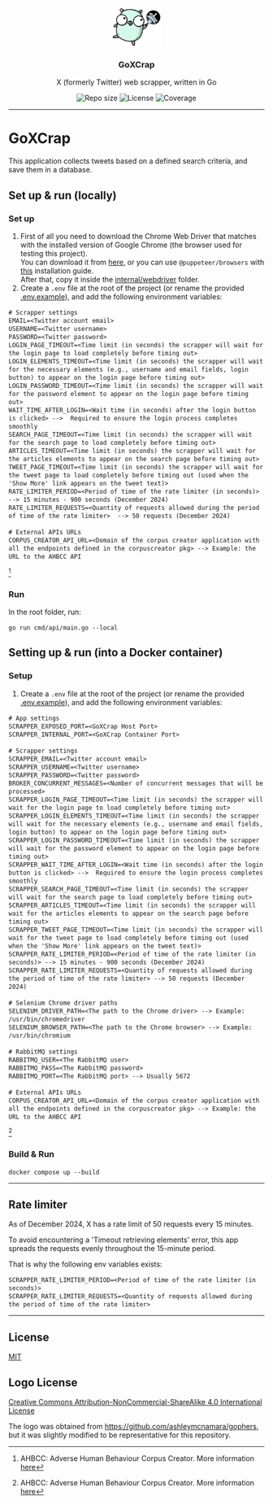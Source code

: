 <p align="center">
  <img src="media/goxcrap-logo.png" width="100" alt="Repository logo" />
</p>
<h3 align="center">GoXCrap</h3>
<p align="center">X (formerly Twitter) web scrapper, written in Go<p>
<p align="center">
    <img src="https://img.shields.io/github/repo-size/lhbelfanti/goxcrap?label=Repo%20size" alt="Repo size" />
    <img src="https://img.shields.io/github/license/lhbelfanti/goxcrap?label=License" alt="License" />
    <img src="https://codecov.io/gh/lhbelfanti/goxcrap/graph/badge.svg?token=69LLNMKXRU" alt="Coverage" />
</p>

---

# GoXCrap

This application collects tweets based on a defined search criteria, and save them in a database.

## Set up & run (locally)

### Set up

1. First of all you need to download the Chrome Web Driver that matches with the installed version of Google Chrome (the
   browser used for testing this project). </br>
   You can download it from [here](https://googlechromelabs.github.io/chrome-for-testing/), or you can
   use `@puppeteer/browsers` with [this](https://pptr.dev/browsers-api) installation guide. </br>
   After that, copy it inside the [internal/webdriver](./internal/webdriver) folder.
2. Create a `.env` file at the root of the project (or rename the provided [.env.example](.env.example)), and add the following environment variables:

```
# Scrapper settings
EMAIL=<Twitter account email>
USERNAME=<Twitter username>
PASSWORD=<Twitter password>
LOGIN_PAGE_TIMEOUT=<Time limit (in seconds) the scrapper will wait for the login page to load completely before timing out>
LOGIN_ELEMENTS_TIMEOUT=<Time limit (in seconds) the scrapper will wait for the necessary elements (e.g., username and email fields, login button) to appear on the login page before timing out>
LOGIN_PASSWORD_TIMEOUT=<Time limit (in seconds) the scrapper will wait for the password element to appear on the login page before timing out>
WAIT_TIME_AFTER_LOGIN=<Wait time (in seconds) after the login button is clicked> -->  Required to ensure the login process completes smoothly
SEARCH_PAGE_TIMEOUT=<Time limit (in seconds) the scrapper will wait for the search page to load completely before timing out>
ARTICLES_TIMEOUT=<Time limit (in seconds) the scrapper will wait for the articles elements to appear on the search page before timing out>
TWEET_PAGE_TIMEOUT=<Time limit (in seconds) the scrapper will wait for the tweet page to load completely before timing out (used when the 'Show More' link appears on the tweet text)>
RATE_LIMITER_PERIOD=<Period of time of the rate limiter (in seconds)> --> 15 minutes - 900 seconds (December 2024)
RATE_LIMITER_REQUESTS=<Quantity of requests allowed during the period of time of the rate limiter>  --> 50 requests (December 2024)

# External APIs URLs
CORPUS_CREATOR_API_URL=<Domain of the corpus creator application with all the endpoints defined in the corpuscreator pkg> --> Example: the URL to the AHBCC API
```
[^1]

[^1]: AHBCC: Adverse Human Behaviour Corpus Creator. More information [here](https://github.com/lhbelfanti/ahbcc)

### Run

In the root folder, run:

```
go run cmd/api/main.go --local
```

## Setting up & run (into a Docker container)

### Setup

1. Create a `.env` file at the root of the project (or rename the provided [.env.example](.env.example)), and add the following environment variables:

```
# App settings
SCRAPPER_EXPOSED_PORT=<GoXCrap Host Port>
SCRAPPER_INTERNAL_PORT=<GoXCrap Container Port>

# Scrapper settings
SCRAPPER_EMAIL=<Twitter account email>
SCRAPPER_USERNAME=<Twitter username>
SCRAPPER_PASSWORD=<Twitter password>
BROKER_CONCURRENT_MESSAGES=<Number of concurrent messages that will be processed>
SCRAPPER_LOGIN_PAGE_TIMEOUT=<Time limit (in seconds) the scrapper will wait for the login page to load completely before timing out>
SCRAPPER_LOGIN_ELEMENTS_TIMEOUT=<Time limit (in seconds) the scrapper will wait for the necessary elements (e.g., username and email fields, login button) to appear on the login page before timing out>
SCRAPPER_LOGIN_PASSWORD_TIMEOUT=<Time limit (in seconds) the scrapper will wait for the password element to appear on the login page before timing out>
SCRAPPER_WAIT_TIME_AFTER_LOGIN=<Wait time (in seconds) after the login button is clicked> -->  Required to ensure the login process completes smoothly
SCRAPPER_SEARCH_PAGE_TIMEOUT=<Time limit (in seconds) the scrapper will wait for the search page to load completely before timing out>
SCRAPPER_ARTICLES_TIMEOUT=<Time limit (in seconds) the scrapper will wait for the articles elements to appear on the search page before timing out>
SCRAPPER_TWEET_PAGE_TIMEOUT=<Time limit (in seconds) the scrapper will wait for the tweet page to load completely before timing out (used when the 'Show More' link appears on the tweet text)>
SCRAPPER_RATE_LIMITER_PERIOD=<Period of time of the rate limiter (in seconds)> --> 15 minutes - 900 seconds (December 2024)
SCRAPPER_RATE_LIMITER_REQUESTS=<Quantity of requests allowed during the period of time of the rate limiter> --> 50 requests (December 2024)

# Selenium Chrome driver paths
SELENIUM_DRIVER_PATH=<The path to the Chrome driver> --> Example: /usr/bin/chromedriver
SELENIUM_BROWSER_PATH=<The path to the Chrome browser> --> Example: /usr/bin/chromium

# RabbitMQ settings
RABBITMQ_USER=<The RabbitMQ user>
RABBITMQ_PASS=<The RabbitMQ password>
RABBITMQ_PORT=<The RabbitMQ port> --> Usually 5672

# External APIs URLs
CORPUS_CREATOR_API_URL=<Domain of the corpus creator application with all the endpoints defined in the corpuscreator pkg> --> Example: the URL to the AHBCC API
```
[^1]

### Build & Run

```
docker compose up --build
```

---
## Rate limiter
As of December 2024, X has a rate limit of 50 requests every 15 minutes. 

To avoid encountering a 'Timeout retrieving elements' error, this app spreads the requests evenly throughout the 15-minute period.

That is why the following env variables exists:

```
SCRAPPER_RATE_LIMITER_PERIOD=<Period of time of the rate limiter (in seconds)>
SCRAPPER_RATE_LIMITER_REQUESTS=<Quantity of requests allowed during the period of time of the rate limiter>
```


---

## License

[MIT](https://choosealicense.com/licenses/mit/)

## Logo License

[Creative Commons Attribution-NonCommercial-ShareAlike 4.0 International License](https://creativecommons.org/licenses/by-nc-sa/4.0/)

The logo was obtained from https://github.com/ashleymcnamara/gophers, but it was slightly modified to be representative for this repository.

